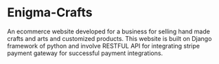 # Enigma-Crafts
An ecommerce website developed for a business for selling hand made crafts and arts and customized products. This website is built on Django framework of python and involve RESTFUL API for integrating stripe payment gateway for successful payment integrations.

